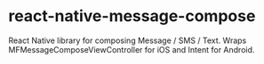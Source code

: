 # react-native-message-compose
React Native library for composing Message / SMS / Text. Wraps MFMessageComposeViewController for iOS and Intent for Android.
